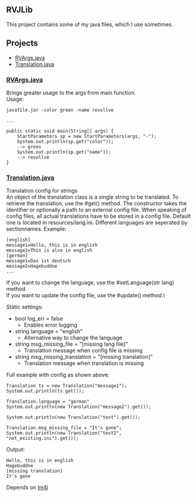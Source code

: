 ## RVJLib
This project contains some of my java files, which I use sometimes. 

## Projects
* [RVArgs.java](#RVArgs.java)
* [Translation.java](#Translation.java)

### [RVArgs.java](https://github.com/ReVollve/RVJLib/blob/master/src/main/java/de/revollve/lib/config/RVArgs.java)

Brings greater usage to the args from main function.\
Usage:
```
javafile.jar -color green -name revollve

...

public static void main(String[] args) {
    StartParameters sp = new StartParameters(args, "-");
    System.out.println(sp.get("color"));
    --> green
    System.out.println(sp.get("name"));
    --> revollve
}
```

### [Translation.java](https://github.com/ReVollve/RVJLib/blob/master/src/main/java/de/revollve/lib/config/Translation.java)

Translation config for strings\
An object of the translation class is a single string to be translated. To retrieve the translation, use the #get() method.
The constructor takes the identifier or optionally a path to an external config file.
When speaking of config files, all actual translations have to be stored in a config file. Default one is located in resources/lang.ini. 
Different languages are seperated by sectionnames. Example: 
```
[english]
message1=Hello, this is in english
message2=This is also in english
[german]
message1=Das ist deutsch
message2=Hagebuddne
...
```
If you want to change the language, use the #setLanguage(str lang) method.\
If you want to update the config file, use the #update() method.\

Static settings:
* bool log_err = false
  * Enables error logging
* string language = "english"
  * Alternative way to change the language
* string msg_missing_file = "[missing lang file]"
  * Translation message when config file is missing
* string msg_missing_translation = "[missing translation]"
  * Translation message when translation is missing

Full example with config as shown above:
```
Translation ts = new Translation("message1");
System.out.println(ts.get());

Translation.language = "german"
System.out.println(new Translation("message2").get());

System.out.println(new Translation("test").get());

Translation.msg_missing_file = "It's gone";
System.out.println(new Translation("test2", "not_existing.ini").get());

```
Output:
```
Hello, this is in english
Hagebuddne
[missing translation]
It's gone
```
Depends on [Ini4j](https://mvnrepository.com/artifact/org.ini4j/ini4j)
